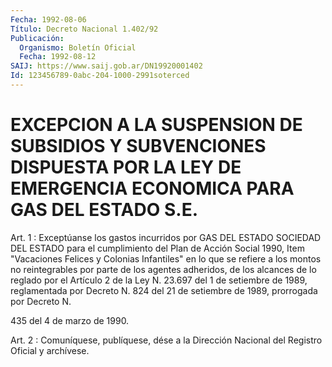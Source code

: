 ```yaml
---
Fecha: 1992-08-06
Título: Decreto Nacional 1.402/92
Publicación:
  Organismo: Boletín Oficial
  Fecha: 1992-08-12
SAIJ: https://www.saij.gob.ar/DN19920001402
Id: 123456789-0abc-204-1000-2991soterced
---
```

# EXCEPCION A LA SUSPENSION DE SUBSIDIOS Y SUBVENCIONES DISPUESTA POR LA LEY DE EMERGENCIA ECONOMICA PARA GAS DEL ESTADO S.E.

<a id="1"></a>
Art.  1 : Exceptúanse los gastos incurridos por GAS DEL ESTADO SOCIEDAD DEL  ESTADO para el cumplimiento del Plan de Acción Social 1990, Item "Vacaciones  Felices y Colonias Infantiles" en lo que se refiere a los montos no reintegrables  por  parte  de  los  agentes adheridos,  de  los alcances de lo reglado por el Artículo 2 de  la Ley N. 23.697 del  1 de setiembre de 1989, reglamentada por Decreto N.  824  del 21 de setiembre  de  1989,  prorrogada  por Decreto N.

435 del 4 de marzo de 1990.

<a id="2"></a>
Art. 2 : Comuníquese, publíquese, dése a la Dirección Nacional del Registro Oficial y archívese.
